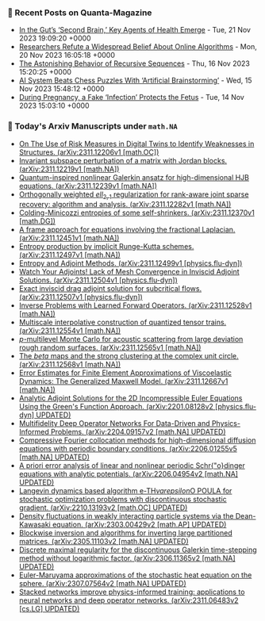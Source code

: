 ### 📝 Recent Posts on Quanta-Magazine
<!-- quanta starts -->
* <a href="https://www.quantamagazine.org/in-the-guts-second-brain-key-agents-of-health-emerge-20231121/">In the Gut’s ‘Second Brain,’ Key Agents of Health Emerge</a> - Tue, 21 Nov 2023 19:09:20 +0000
* <a href="https://www.quantamagazine.org/researchers-refute-a-widespread-belief-about-online-algorithms-20231120/">Researchers Refute a Widespread Belief About Online Algorithms</a> - Mon, 20 Nov 2023 16:05:18 +0000
* <a href="https://www.quantamagazine.org/the-astonishing-behavior-of-recursive-sequences-20231116/">The Astonishing Behavior of Recursive Sequences</a> - Thu, 16 Nov 2023 15:20:25 +0000
* <a href="https://www.quantamagazine.org/google-deepmind-trains-artificial-brainstorming-in-chess-ai-20231115/">AI System Beats Chess Puzzles With ‘Artificial Brainstorming’</a> - Wed, 15 Nov 2023 15:48:12 +0000
* <a href="https://www.quantamagazine.org/during-pregnancy-a-fake-infection-protects-the-fetus-20231114/">During Pregnancy, a Fake ‘Infection’ Protects the Fetus</a> - Tue, 14 Nov 2023 15:03:10 +0000
<!-- quanta ends -->
### 📝 Today's Arxiv Manuscripts under ``math.NA``
<!-- arxiv-math-na starts -->
* <a href="http://arxiv.org/abs/2311.12206">On The Use of Risk Measures in Digital Twins to Identify Weaknesses in Structures. (arXiv:2311.12206v1 [math.OC])</a>
* <a href="http://arxiv.org/abs/2311.12219">Invariant subspace perturbation of a matrix with Jordan blocks. (arXiv:2311.12219v1 [math.NA])</a>
* <a href="http://arxiv.org/abs/2311.12239">Quantum-inspired nonlinear Galerkin ansatz for high-dimensional HJB equations. (arXiv:2311.12239v1 [math.NA])</a>
* <a href="http://arxiv.org/abs/2311.12282">Orthogonally weighted $ell_{2,1}$ regularization for rank-aware joint sparse recovery: algorithm and analysis. (arXiv:2311.12282v1 [math.NA])</a>
* <a href="http://arxiv.org/abs/2311.12370">Colding-Minicozzi entropies of some self-shrinkers. (arXiv:2311.12370v1 [math.DG])</a>
* <a href="http://arxiv.org/abs/2311.12451">A frame approach for equations involving the fractional Laplacian. (arXiv:2311.12451v1 [math.NA])</a>
* <a href="http://arxiv.org/abs/2311.12497">Entropy production by implicit Runge-Kutta schemes. (arXiv:2311.12497v1 [math.NA])</a>
* <a href="http://arxiv.org/abs/2311.12499">Entropy and Adjoint Methods. (arXiv:2311.12499v1 [physics.flu-dyn])</a>
* <a href="http://arxiv.org/abs/2311.12504">Watch Your Adjoints! Lack of Mesh Convergence in Inviscid Adjoint Solutions. (arXiv:2311.12504v1 [physics.flu-dyn])</a>
* <a href="http://arxiv.org/abs/2311.12507">Exact inviscid drag adjoint solution for subcritical flows. (arXiv:2311.12507v1 [physics.flu-dyn])</a>
* <a href="http://arxiv.org/abs/2311.12528">Inverse Problems with Learned Forward Operators. (arXiv:2311.12528v1 [math.NA])</a>
* <a href="http://arxiv.org/abs/2311.12554">Multiscale interpolative construction of quantized tensor trains. (arXiv:2311.12554v1 [math.NA])</a>
* <a href="http://arxiv.org/abs/2311.12565">$p$-multilevel Monte Carlo for acoustic scattering from large deviation rough random surfaces. (arXiv:2311.12565v1 [math.NA])</a>
* <a href="http://arxiv.org/abs/2311.12568">The $beta$ maps and the strong clustering at the complex unit circle. (arXiv:2311.12568v1 [math.NA])</a>
* <a href="http://arxiv.org/abs/2311.12667">Error Estimates for Finite Element Approximations of Viscoelastic Dynamics: The Generalized Maxwell Model. (arXiv:2311.12667v1 [math.NA])</a>
* <a href="http://arxiv.org/abs/2201.08128">Analytic Adjoint Solutions for the 2D Incompressible Euler Equations Using the Green's Function Approach. (arXiv:2201.08128v2 [physics.flu-dyn] UPDATED)</a>
* <a href="http://arxiv.org/abs/2204.09157">Multifidelity Deep Operator Networks For Data-Driven and Physics-Informed Problems. (arXiv:2204.09157v2 [math.NA] UPDATED)</a>
* <a href="http://arxiv.org/abs/2206.01255">Compressive Fourier collocation methods for high-dimensional diffusion equations with periodic boundary conditions. (arXiv:2206.01255v5 [math.NA] UPDATED)</a>
* <a href="http://arxiv.org/abs/2206.04954">A priori error analysis of linear and nonlinear periodic Schr{"o}dinger equations with analytic potentials. (arXiv:2206.04954v2 [math.NA] UPDATED)</a>
* <a href="http://arxiv.org/abs/2210.13193">Langevin dynamics based algorithm e-TH$varepsilon$O POULA for stochastic optimization problems with discontinuous stochastic gradient. (arXiv:2210.13193v2 [math.OC] UPDATED)</a>
* <a href="http://arxiv.org/abs/2303.00429">Density fluctuations in weakly interacting particle systems via the Dean-Kawasaki equation. (arXiv:2303.00429v2 [math.AP] UPDATED)</a>
* <a href="http://arxiv.org/abs/2305.11103">Blockwise inversion and algorithms for inverting large partitioned matrices. (arXiv:2305.11103v2 [math.NA] UPDATED)</a>
* <a href="http://arxiv.org/abs/2306.11365">Discrete maximal regularity for the discontinuous Galerkin time-stepping method without logarithmic factor. (arXiv:2306.11365v2 [math.NA] UPDATED)</a>
* <a href="http://arxiv.org/abs/2307.07564">Euler-Maruyama approximations of the stochastic heat equation on the sphere. (arXiv:2307.07564v2 [math.NA] UPDATED)</a>
* <a href="http://arxiv.org/abs/2311.06483">Stacked networks improve physics-informed training: applications to neural networks and deep operator networks. (arXiv:2311.06483v2 [cs.LG] UPDATED)</a>
<!-- arxiv-math-na ends -->
